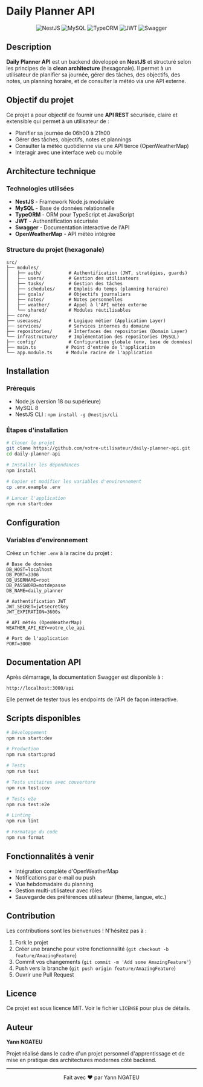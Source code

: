 # Daily Planner API

<div align="center">
  <img src="https://img.shields.io/badge/NestJS-E0234E?style=for-the-badge&logo=nestjs&logoColor=white" alt="NestJS">
  <img src="https://img.shields.io/badge/MySQL-005C84?style=for-the-badge&logo=mysql&logoColor=white" alt="MySQL">
  <img src="https://img.shields.io/badge/TypeORM-FE0803?style=for-the-badge&logo=typeorm&logoColor=white" alt="TypeORM">
  <img src="https://img.shields.io/badge/JWT-000000?style=for-the-badge&logo=JSON%20web%20tokens&logoColor=white" alt="JWT">
  <img src="https://img.shields.io/badge/Swagger-85EA2D?style=for-the-badge&logo=swagger&logoColor=black" alt="Swagger">
</div>

## Description

**Daily Planner API** est un backend développé en **NestJS** et structuré selon les principes de la **clean architecture** (hexagonale). Il permet à un utilisateur de planifier sa journée, gérer des tâches, des objectifs, des notes, un planning horaire, et de consulter la météo via une API externe.

## Objectif du projet

Ce projet a pour objectif de fournir une **API REST** sécurisée, claire et extensible qui permet à un utilisateur de :

- Planifier sa journée de 06h00 à 21h00
- Gérer des tâches, objectifs, notes et plannings
- Consulter la météo quotidienne via une API tierce (OpenWeatherMap)
- Interagir avec une interface web ou mobile

## Architecture technique

### Technologies utilisées

- **NestJS** - Framework Node.js modulaire
- **MySQL** - Base de données relationnelle
- **TypeORM** - ORM pour TypeScript et JavaScript
- **JWT** - Authentification sécurisée
- **Swagger** - Documentation interactive de l'API
- **OpenWeatherMap** - API météo intégrée

### Structure du projet (hexagonale)

```
src/
├── modules/
│   ├── auth/          # Authentification (JWT, stratégies, guards)
│   ├── users/         # Gestion des utilisateurs
│   ├── tasks/         # Gestion des tâches
│   ├── schedules/     # Emplois du temps (planning horaire)
│   ├── goals/         # Objectifs journaliers
│   ├── notes/         # Notes personnelles
│   ├── weather/       # Appel à l'API météo externe
│   └── shared/        # Modules réutilisables
├── core/
├── usecases/          # Logique métier (Application Layer)
├── services/          # Services internes du domaine
├── repositories/      # Interfaces des repositories (Domain Layer)
└── infrastructure/    # Implémentation des repositories (MySQL)
├── config/            # Configuration globale (env, base de données)
├── main.ts           # Point d'entrée de l'application
└── app.module.ts     # Module racine de l'application
```

## Installation

### Prérequis

- Node.js (version 18 ou supérieure)
- MySQL 8
- NestJS CLI : `npm install -g @nestjs/cli`

### Étapes d'installation

```bash
# Cloner le projet
git clone https://github.com/votre-utilisateur/daily-planner-api.git
cd daily-planner-api

# Installer les dépendances
npm install

# Copier et modifier les variables d'environnement
cp .env.example .env

# Lancer l'application
npm run start:dev
```

## Configuration

### Variables d'environnement

Créez un fichier `.env` à la racine du projet :

```env
# Base de données
DB_HOST=localhost
DB_PORT=3306
DB_USERNAME=root
DB_PASSWORD=motdepasse
DB_NAME=daily_planner

# Authentification JWT
JWT_SECRET=jwtsecretkey
JWT_EXPIRATION=3600s

# API météo (OpenWeatherMap)
WEATHER_API_KEY=votre_cle_api

# Port de l'application
PORT=3000
```

## Documentation API

Après démarrage, la documentation Swagger est disponible à :

```
http://localhost:3000/api
```

Elle permet de tester tous les endpoints de l'API de façon interactive.

## Scripts disponibles

```bash
# Développement
npm run start:dev

# Production
npm run start:prod

# Tests
npm run test

# Tests unitaires avec couverture
npm run test:cov

# Tests e2e
npm run test:e2e

# Linting
npm run lint

# Formatage du code
npm run format
```

## Fonctionnalités à venir

- Intégration complète d'OpenWeatherMap
- Notifications par e-mail ou push
- Vue hebdomadaire du planning
- Gestion multi-utilisateur avec rôles
- Sauvegarde des préférences utilisateur (thème, langue, etc.)

## Contribution

Les contributions sont les bienvenues ! N'hésitez pas à :

1. Fork le projet
2. Créer une branche pour votre fonctionnalité (`git checkout -b feature/AmazingFeature`)
3. Commit vos changements (`git commit -m 'Add some AmazingFeature'`)
4. Push vers la branche (`git push origin feature/AmazingFeature`)
5. Ouvrir une Pull Request

## Licence

Ce projet est sous licence MIT. Voir le fichier `LICENSE` pour plus de détails.

## Auteur

**Yann NGATEU**

Projet réalisé dans le cadre d'un projet personnel d'apprentissage et de mise en pratique des architectures modernes côté backend.

---

<div align="center">
  Fait avec ❤️ par Yann NGATEU
</div>

